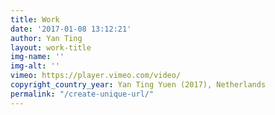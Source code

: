 ```yaml
---
title: Work
date: '2017-01-08 13:12:21'
author: Yan Ting
layout: work-title
img-name: ''
img-alt: ''
vimeo: https://player.vimeo.com/video/
copyright_country_year: Yan Ting Yuen (2017), Netherlands
permalink: "/create-unique-url/"
---
```

